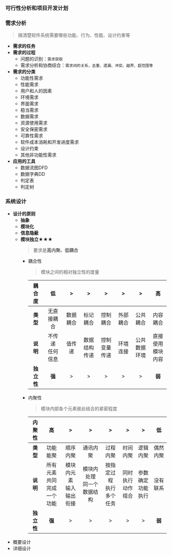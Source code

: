 ### 可行性分析和项目开发计划
### 需求分析
  > 搞清楚软件系统需要哪些功能、行为、性能、设计约束等
  + **需求的任务**
  + **需求的过程**
    + 问题的识别：`需求获取`
    + 需求分析和协商综合：`需求间的关系，去重、遗漏、冲突、越界、超范围等`
  + **需求的分类**
    + 功能性需求
    + 性能需求
    + 用户和人的因素
    + 环境需求
    + 界面需求
    + 稳当需求
    + 数据需求
    + 资源使用需求
    + 安全保密需求
    + 可靠性需求
    + 软件成本消耗和开发进度需求
    + 设计约束
    + 其他非功能性需求
  + **应用的工具**
    + 数据流图DFD
    + 数据字典DD
    + 判定表
    + 判定树
### 系统设计
  + **设计的原则**
    + **抽象**
    + **模块化**
    + **信息隐蔽**
    + **模块独立★★★**
      > 要求是**高内聚、低耦合**
      + 耦合性
        > 模块之间的相对独立性的度量
        
        |耦合度|低|>|>|>|>|>|高|
        |:--:|:--:|:--:|:--:|:--:|:--:|:--:|:--:|
        |**类型**|无直接耦合|数据耦合|标记耦合|控制耦合|外部耦合|公共耦合|内容耦合|
        |**说明**|不传递<br>任何信息|值传递|数据结构<br>传递|控制变量<br>传递|环境连接|公共数据<br>环境|直接使用<br>模块内容|
        |**独立性**|**强**|>|>|>|>|>|**弱**|
      + 内聚性
        > 模块内部各个元素彼此结合的紧密程度
        
        |内聚性|高|>|>|>|>|>|低|
        |:--:|:--:|:--:|:--:|:--:|:--:|:--:|:--:|
        |**类型**|功能能聚|顺序内聚|通讯内聚|过程内聚|时间内聚|逻辑内聚|偶然内聚|
        |**说明**|所有元素共同<br>完成一个功能|模块内元素<br>输入输出衔接|模块内处理<br>同一个数据结构|按指定过程<br>执行多个任务|同时执行<br>动作组合|参数确定<br>功能执行|没有联系|
        |**独立性**|**强**|>|>|>|>|>|**弱**|   
  + 概要设计
  + 详细设计
